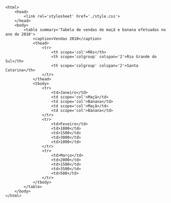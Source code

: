 <Code language='html'>
&lt;html&gt;
    &lt;head&gt;
        &lt;link rel='stylesheet' href='./style.css'&gt;
    &lt;/head&gt;
    &lt;body&gt;
        &lt;table summary='Tabela de vendas de maçã e banana efetuadas no ano de 2010'&gt;
            &lt;caption&gt;Vendas 2010&lt;/caption&gt;
            &lt;thead&gt;
                &lt;tr&gt;
                    &lt;th scope='col'&gt;Mês&lt;/th&gt;
                    &lt;th scope='colgroup' colspan='2'&gt;Rio Grande do Sul&lt;/th&gt;
                    &lt;th scope='colgroup' colspan='2'&gt;Santa Catarina&lt;/th&gt;
                &lt;/tr&gt;
            &lt;/thead&gt;
            &lt;tbody&gt;
                &lt;tr&gt;
                    &lt;td&gt;Janeiro&lt;/td&gt;
                    &lt;td scope='col'&gt;Maçã&lt;/td&gt;
                    &lt;td scope='col'&gt;Banana&lt;/td&gt;
                    &lt;td scope='col'&gt;Maçã&lt;/td&gt;
                    &lt;td scope='col'&gt;Banana&lt;/td&gt;
                &lt;/tr&gt;
                &lt;tr&gt;
                    &lt;td&gt;Feveiro&lt;/td&gt;
                    &lt;td&gt;1000&lt;/td&gt;
                    &lt;td&gt;1500&lt;/td&gt;
                    &lt;td&gt;3000&lt;/td&gt;
                    &lt;td&gt;1000&lt;/td&gt;
                &lt;/tr&gt;
                &lt;tr&gt;
                    &lt;td&gt;Março&lt;/td&gt;
                    &lt;td&gt;2000&lt;/td&gt;
                    &lt;td&gt;1500&lt;/td&gt;
                    &lt;td&gt;3500&lt;/td&gt;
                    &lt;td&gt;500&lt;/td&gt;
                &lt;/tr&gt;
            &lt;/tbody&gt;
        &lt;/table&gt;
    &lt;/body&gt;
&lt;/html&gt;
</Code>